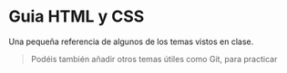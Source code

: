 
# Guia HTML y CSS

Una pequeña referencia de algunos de los temas vistos en clase. 

> Podéis también añadir otros temas útiles como Git, para practicar
